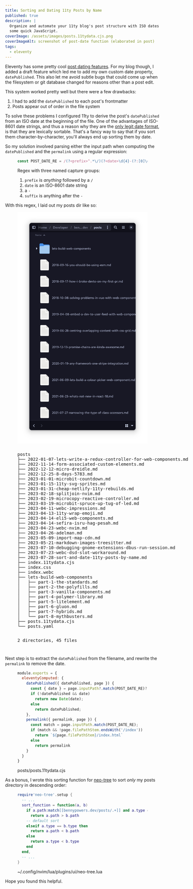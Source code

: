 ```yaml
---
title: Sorting and Dating 11ty Posts by Name
published: true
description: |
  Organize and automate your 11ty blog's post structure with ISO dates and
  some quick JavaScript.
coverImage: /assets/images/posts.11tydata.cjs.png
coverImageAlt: screenshot of post-date function (elaborated in post)
tags:
  - eleventy
---
```


Eleventy has some pretty cool [post dating features][dates]. For my blog
though, I added a draft feature which led me to add my own custom date property,
`datePublished`. This also let me avoid subtle bugs that could come up when the 
filesystem or git database changed for reasons other than a post edit.

This system worked pretty well but there were a few drawbacks:
1. I had to add the `datePublished` to each post's frontmatter
2. Posts appear out of order in the file system

To solve these problems I configured 11ty to derive the post's `datePublished`
from an ISO date at the beginning of the file. One of the advantages of ISO-8601
date strings, and thus a reason why they are the [only legit date format][xkcd],
is that they are lexically sortable. That's a fancy way to say that if you sort
them character-by-character, you'll always end up sorting them by date.

So my solution involved parsing either the input path when computing the 
`datePublished` and the `permalink` using a regular expression:

<figure>

  ```js
  const POST_DATE_RE = /(?<prefix>^.*\/)(?<date>\d{4}-(?:[0]\d|1[0-2])-(?:[0-2]\d|3[01]))-(?<suffix>.+)/;
  ```

  <figcaption>

Regex with three named capture groups:
1. `prefix` is *anything* followed by a `/`
2. `date` is an ISO-8601 date string
3. a `-`
3. `suffix` is anything after the `-`

  </figcaption>

</figure>

With this regex, I laid out my posts dir like so:

<figure style="display:flex;flex-flow:row wrap;gap:1em;">
  <img alt="" src="/assets/images/posts-dir-sorted.png">
  <figcaption id="posts-dir" class="visually-hidden"><pre>posts
├── 2022-01-07-lets-write-a-redux-controller-for-web-components.md
├── 2022-11-14-form-associated-custom-elements.md
├── 2022-12-12-micro-dreidle.md
├── 2022-12-25-8-days-5783.md
├── 2023-01-01-microbit-countdown.md
├── 2023-01-15-11ty-svg-sprites.md
├── 2023-01-31-cheap-netlify-11ty-rebuilds.md
├── 2023-02-18-splitjoin-nvim.md
├── 2023-02-19-microcopy-reactive-controller.md
├── 2023-03-19-microbit-spruce-up-tug-of-led.md
├── 2023-04-11-webc-impressions.md
├── 2023-04-13-11ty-wrap-emoji.md
├── 2023-04-14-eli5-web-components.md
├── 2023-04-14-sefira-isru-hag-pesah.md
├── 2023-04-23-webc-nvim.md
├── 2023-04-26-adelman.md
├── 2023-05-09-import-map-cdn.md
├── 2023-05-21-markdown-images-treesitter.md
├── 2023-07-10-debugging-gnome-extensions-dbus-run-session.md
├── 2023-07-23-webc-dsd-slot-workaround.md
├── 2023-07-28-sort-and-date-11ty-posts-by-name.md
├── index.11tydata.cjs
├── index.css
├── index.webc
├── lets-build-web-components
│   ├── part-1-the-standards.md
│   ├── part-2-the-polyfills.md
│   ├── part-3-vanilla-components.md
│   ├── part-4-polymer-library.md
│   ├── part-5-litelement.md
│   ├── part-6-gluon.md
│   ├── part-7-hybrids.md
│   └── part-8-mythbusters.md
├── posts.11tydata.cjs
└── posts.yaml

2 directories, 45 files</pre>
  </figcaption>
</figure>

Next step is to extract the `datePublished` from the filename, and rewrite the 
`permalink` to remove the date.

<figure>

  ```js
  module.exports = {
    eleventyComputed: {
      datePublished({ datePublished, page }) {
        const { date } = page.inputPath?.match(POST_DATE_RE)?.groups ?? {};
        if (!datePublished && date)
          return new Date(date);
        else
          return datePublished;
      },
      permalink({ permalink, page }) {
        const match = page.inputPath.match(POST_DATE_RE);
        if (match && !page.filePathStem.endsWith('/index'))
          return `${page.filePathStem}/index.html`
        else
          return permalink
      }
    }
  }
  ```

  <figcaption>posts/posts.11tydata.cjs</figcaption>
</figure>

As a bonus, I wrote this sorting function for [neo-tree][neo-tree] to sort
*only* my posts directory in descending order:

<figure>

```lua
require'neo-tree'.setup {
  -- ...
  sort_function = function(a, b)
    if a.path:match[[bennypowers.dev/posts/.+]] and a.type == b.type then
      return a.path > b.path
    -- default sort
    elseif a.type == b.type then
      return a.path < b.path
    else
      return a.type < b.type
    end
  end,
  -- ...
}
```

  <figcaption>~/.config/nvim/lua/plugins/ui/neo-tree.lua</figcaption>
</figure>

Hope you found this helpful.

[dates]: https://www.11ty.dev/docs/data-eleventy-supplied/#date
[xkcd]: https://xkcd.com/1179/
[neo-tree]: https://github.com/nvim-neo-tree/neo-tree.nvim
